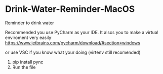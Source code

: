 # Drink-Water-Reminder-MacOS
Reminder to drink water 


Recommended you use PyCharm as your IDE. It alsos you to make a virtual enviroment very easily
https://www.jetbrains.com/pycharm/download/#section=windows


or use VSC if you know what your doing (virtenv still recomended)


1. pip install pync
2. Run the file






